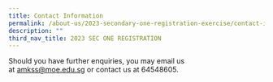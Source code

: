 ```yaml
---
title: Contact Information
permalink: /about-us/2023-secondary-one-registration-exercise/contact-information/
description: ""
third_nav_title: 2023 SEC ONE REGISTRATION
---
```

Should you have further enquiries, you may email us at <a href="mailto:amkss@moe.edu.sg"><font color="#62C183">amkss@moe.edu.sg</font></a> or contact us at 64548605.